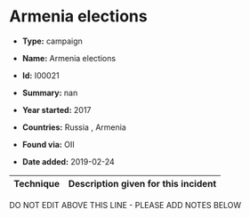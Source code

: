# Armenia elections

* **Type:** campaign

* **Name:** Armenia elections

* **Id:** I00021

* **Summary:** nan

* **Year started:** 2017

* **Countries:** Russia , Armenia

* **Found via:** OII

* **Date added:** 2019-02-24
 

| Technique | Description given for this incident |
| --------- | ------------------------- |


DO NOT EDIT ABOVE THIS LINE - PLEASE ADD NOTES BELOW